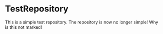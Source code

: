 TestRepository
==============

This is a simple test repository. The repository is now no longer simple! Why is this not marked!

